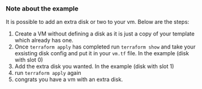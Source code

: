 ### Note about the example

It is possible to add an extra disk or two to your vm. Below are the steps:

1. Create a VM without defining a disk as it is just a copy of your template which already has one.
2. Once `terraform apply` has completed run `terraform show` and take your exsisting disk config and put it in your `vm.tf` file. In the example (disk with slot 0)
3. Add the extra disk you wanted. In the example (disk with slot 1)
4. run `terraform apply` again
5. congrats you have a vm with an extra disk. 